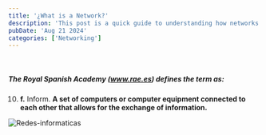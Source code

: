 ```yaml
---
title: '¿What is a Network?'
description: 'This post is a quick guide to understanding how networks work, from basic protocols to the structures that support them.'
pubDate: 'Aug 21 2024'
categories: ['Networking']
---
```

<br>

##### The Royal Spanish Academy (www.rae.es) defines the term as:

10. **f.** Inform. **A set of computers or computer equipment connected to each other that allows for the exchange of information.**

![Redes-informaticas](https://w7.pngwing.com/pngs/388/908/png-transparent-computer-network-electronics-engineering-organization-design-computer-network-electronics-computer.png)